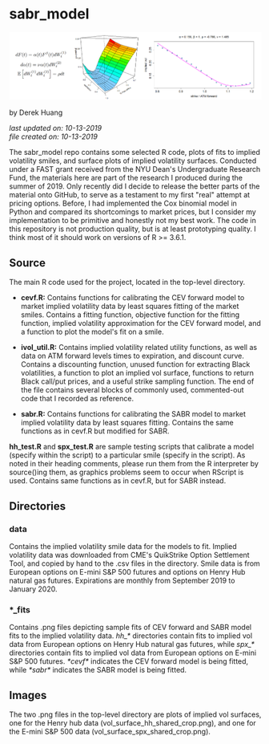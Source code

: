 # sabr_model

![./banner.png](./banner.png)

by Derek Huang

_last updated on: 10-13-2019_  
_file created on: 10-13-2019_

The sabr_model repo contains some selected R code, plots of fits to implied volatility smiles, and surface plots of implied volatility surfaces. Conducted under a FAST grant received from the NYU Dean's Undergraduate Research Fund, the materials here are part of the research I produced during the summer of 2019. Only recently did I decide to release the better parts of the material onto GitHub, to serve as a testament to my first "real" attempt at pricing options. Before, I had implemented the Cox binomial model in Python and compared its shortcomings to market prices, but I consider my implementation to be primitive and honestly not my best work. The code in this repository is not production quality, but is at least prototyping quality. I think most of it should work on versions of R >= 3.6.1.

## Source

The main R code used for the project, located in the top-level directory.

* __cevf.R:__ Contains functions for calibrating the CEV forward model to market implied volatility data by least squares fitting of the market smiles. Contains a fitting function, objective function for the fitting function, implied volatility approximation for the CEV forward model, and a function to plot the model's fit on a smile.

* __ivol_util.R:__ Contains implied volatility related utility functions, as well as data on ATM forward levels times to expiration, and discount curve. Contains a discounting function, unused function for extracting Black volatilities, a function to plot an implied vol surface, functions to return Black call/put prices, and a useful strike sampling function. The end of the file contains several blocks of commonly used, commented-out code that I recorded as reference.

* __sabr.R:__ Contains functions for calibrating the SABR model to market implied volatility data by least squares fitting. Contains the same functions as in cevf.R but modified for SABR.

__hh_test.R__ and __spx_test.R__ are sample testing scripts that calibrate a model (specify within the script) to a particular smile (specify in the script). As noted in their heading comments, please run them from the R interpreter by source()ing them, as graphics problems seem to occur when RScript is used. Contains same functions as in cevf.R, but for SABR instead.

## Directories

### data

Contains the implied volatility smile data for the models to fit. Implied volatility data  was downloaded from CME's QuikStrike Option Settlement Tool, and copied by hand to the .csv files in the directory. Smile data is from European options on E-mini S&P 500 futures and options on Henry Hub natural gas futures. Expirations are monthly from September 2019 to January 2020.

### \*\_fits

Contains .png files depicting sample fits of CEV forward and SABR model fits to the implied volatility data. _hh\_\*_ directories contain fits to implied vol data from European options on Henry Hub natural gas futures, while _spx\_\*_ directories contain fits to implied vol data from European options on E-mini S&P 500 futures. _\*cevf\*_ indicates the CEV forward model is being fitted, while _\*sabr\*_ indicates the SABR model is being fitted.

## Images

The two .png files in the top-level directory are plots of implied vol surfaces, one for the Henry hub data (vol\_surface\_hh\_shared\_crop.png), and one for the E-mini S&P 500 data (vol\_surface\_spx\_shared_crop.png). 